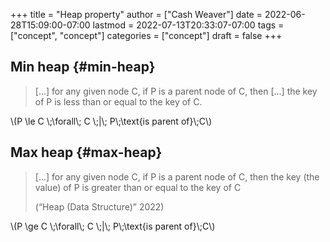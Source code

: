 +++
title = "Heap property"
author = ["Cash Weaver"]
date = 2022-06-28T15:09:00-07:00
lastmod = 2022-07-13T20:33:07-07:00
tags = ["concept", "concept"]
categories = ["concept"]
draft = false
+++

## Min heap {#min-heap}

> [...] for any given node C, if P is a parent node of C, then [...] the key of P is less than or equal to the key of C.

\\(P \le C \\;\forall\\; C \\;|\\; P\\;\text{is parent of}\\;C\\)


## Max heap {#max-heap}

> [...] for any given node C, if P is a parent node of C, then the key (the value) of P is greater than or equal to the key of C
>
> (“Heap (Data Structure)” 2022)

\\(P \ge C \\;\forall\\; C \\;|\\; P\\;\text{is parent of}\\;C\\)
